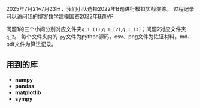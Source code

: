 2025年7月21~7月23日，我们小队选择2022年B题进行模拟实战演练。
过程记录可以访问我的博客[数学建模国赛2022年B题VP]()

问题1的三个小问分别对应文件夹`q_1_(1)`,`q_1_(2)`,`q_1_(3)`；问题2对应文件夹`q_2`。
每个文件夹内的`.py`文件为python源码，csv、png文件为佐证材料，md、pdf文件为算法记录。

## 用到的库

- **numpy**
- **pandas**
- **matplotlib**
- **sympy**
